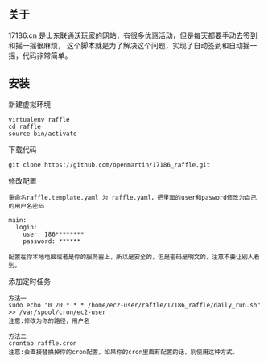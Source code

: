 ## 关于

17186.cn 是山东联通沃玩家的网站，有很多优惠活动，但是每天都要手动去签到和摇一摇很麻烦，
这个脚本就是为了解决这个问题，实现了自动签到和自动摇一摇，代码非常简单。

## 安装

新建虚拟环境

    virtualenv raffle
    cd raffle
    source bin/activate


下载代码

    git clone https://github.com/openmartin/17186_raffle.git
    
修改配置
    
    重命名raffle.template.yaml 为 raffle.yaml，把里面的user和pasword修改为自己的用户名密码
    
    main:
      login:
        user: 186********
        password: ******
    
    配置在你本地电脑或者是你的服务器上，所以是安全的，但是密码是明文的，注意不要让别人看到。
    
添加定时任务

    方法一
    sudo echo "0 20 * * * /home/ec2-user/raffle/17186_raffle/daily_run.sh" >> /var/spool/cron/ec2-user
    注意:修改为你的路径，用户名
    
    方法二
    crontab raffle.cron
    注意:会直接替换掉你的cron配置，如果你的cron里面有配置的话，别使用这种方式。

